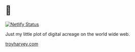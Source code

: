 # 👋

[![Netlify Status](https://api.netlify.com/api/v1/badges/f2260503-9893-44f8-ad65-d255b66633f9/deploy-status)](https://app.netlify.com/sites/dreamy-heyrovsky-53bfcf/deploys)

Just my little plot of digital acreage on the world wide web.

[troyharvey.com](https://troyharvey.com)
